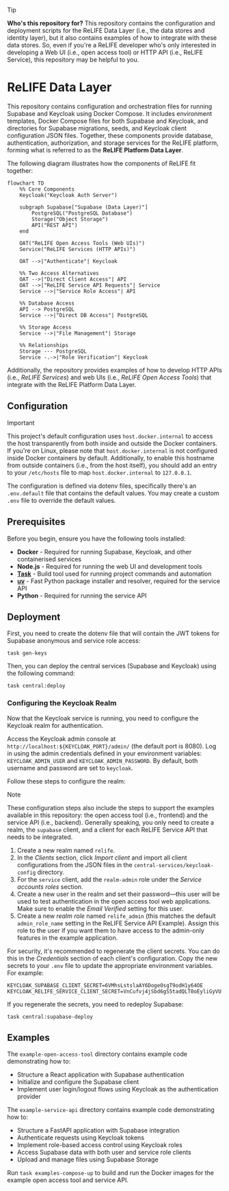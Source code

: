 > [!TIP]
> **Who's this repository for?** This repository contains the configuration and deployment scripts for the ReLIFE Data Layer (i.e., the data stores and identity layer), but it also contains examples of how to integrate with these data stores. So, even if you're a ReLIFE developer who's only interested in developing a Web UI (i.e., open access tool) or HTTP API (i.e., ReLIFE Service), this repository may be helpful to you.

# ReLIFE Data Layer

This repository contains configuration and orchestration files for running Supabase and Keycloak using Docker Compose. It includes environment templates, Docker Compose files for both Supabase and Keycloak, and directories for Supabase migrations, seeds, and Keycloak client configuration JSON files. Together, these components provide database, authentication, authorization, and storage services for the ReLIFE platform, forming what is referred to as the **ReLIFE Platform Data Layer**.

The following diagram illustrates how the components of ReLIFE fit together:

```mermaid
flowchart TD
    %% Core Components
    Keycloak("Keycloak Auth Server")
    
    subgraph Supabase["Supabase (Data Layer)"]
        PostgreSQL("PostgreSQL Database")
        Storage("Object Storage")
        API("REST API")
    end
    
    OAT("ReLIFE Open Access Tools (Web UIs)")
    Service("ReLIFE Services (HTTP APIs)")
    
    OAT -->|"Authenticate"| Keycloak
    
    %% Two Access Alternatives
    OAT -->|"Direct Client Access"| API
    OAT -->|"ReLIFE Service API Requests"| Service
    Service -->|"Service Role Access"| API
    
    %% Database Access
    API --> PostgreSQL
    Service -->|"Direct DB Access"| PostgreSQL
    
    %% Storage Access
    Service -->|"File Management"| Storage
    
    %% Relationships
    Storage --- PostgreSQL
    Service -.->|"Role Verification"| Keycloak
```

Additionally, the repository provides examples of how to develop HTTP APIs (i.e., _ReLIFE Services_) and web UIs (i.e., _ReLIFE Open Access Tools_) that integrate with the ReLIFE Platform Data Layer.

## Configuration

> [!IMPORTANT]
> This project's default configuration uses `host.docker.internal` to access the host transparently from both inside and outside the Docker containers. If you're on Linux, please note that `host.docker.internal` is not configured inside Docker containers by default. Additionally, to enable this hostname from outside containers (i.e., from the host itself), you should add an entry to your `/etc/hosts` file to map `host.docker.internal` to `127.0.0.1`.

The configuration is defined via dotenv files, specifically there's an `.env.default` file that contains the default values. You may create a custom `.env` file to override the default values.

## Prerequisites

Before you begin, ensure you have the following tools installed:

- **Docker** - Required for running Supabase, Keycloak, and other containerised services
- **Node.js** - Required for running the web UI and development tools
- [**Task**](https://taskfile.dev/installation/) - Build tool used for running project commands and automation
- [**uv**](https://github.com/astral-sh/uv) - Fast Python package installer and resolver, required for the service API
- **Python** - Required for running the service API

## Deployment

First, you need to create the dotenv file that will contain the JWT tokens for Supabase anonymous and service role access:

```console
task gen-keys
```

Then, you can deploy the central services (Supabase and Keycloak) using the following command:

```console
task central:deploy
```

### Configuring the Keycloak Realm

Now that the Keycloak service is running, you need to configure the Keycloak realm for authentication.

Access the Keycloak admin console at `http://localhost:${KEYCLOAK_PORT}/admin/` (the default port is 8080). Log in using the admin credentials defined in your environment variables: `KEYCLOAK_ADMIN_USER` and `KEYCLOAK_ADMIN_PASSWORD`. By default, both username and password are set to `keycloak`.

Follow these steps to configure the realm:

> [!NOTE]
> These configuration steps also include the steps to support the examples available in this repository: the open access tool (i.e., frontend) and the service API (i.e., backend). Generally speaking, you only need to create a realm, the `supabase` client, and a client for each ReLIFE Service API that needs to be integrated.

1. Create a new realm named `relife`.
2. In the _Clients_ section, click _Import client_ and import all client configurations from the JSON files in the `central-services/keycloak-config` directory.
3. For the `service` client, add the `realm-admin` role under the _Service accounts roles_ section.
4. Create a new user in the realm and set their password—this user will be used to test authentication in the open access tool web applications. Make sure to enable the _Email Verified_ setting for this user.
5. Create a new _realm role_ named `relife_admin` (this matches the default `admin_role_name` setting in the ReLIFE Service API Example). Assign this role to the user if you want them to have access to the admin-only features in the example application.

For security, it's recommended to regenerate the client secrets. You can do this in the _Credentials_ section of each client's configuration. Copy the new secrets to your `.env` file to update the appropriate environment variables. For example:

```dotenv
KEYCLOAK_SUPABASE_CLIENT_SECRET=6VMhsLstslaAY6DogeOsgT9odH1y64OE
KEYCLOAK_RELIFE_SERVICE_CLIENT_SECRET=VnCufvj4jSbd6gS5tadQLT0oEyliGyVU
```

If you regenerate the secrets, you need to redeploy Supabase:

```console
task central:supabase-deploy
```

## Examples

The `example-open-access-tool` directory contains example code demonstrating how to:

- Structure a React application with Supabase authentication
- Initialize and configure the Supabase client
- Implement user login/logout flows using Keycloak as the authentication provider

The `example-service-api` directory contains example code demonstrating how to:

- Structure a FastAPI application with Supabase integration
- Authenticate requests using Keycloak tokens
- Implement role-based access control using Keycloak roles
- Access Supabase data with both user and service role clients
- Upload and manage files using Supabase Storage

Run `task examples-compose-up` to build and run the Docker images for the example open access tool and service API.
